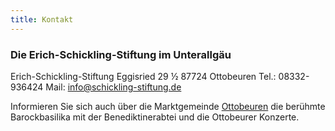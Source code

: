 ```yaml
---
title: Kontakt
---
```

### Die Erich-Schickling-Stiftung im Unterallgäu

Erich-Schickling-Stiftung
Eggisried 29 ½
87724 Ottobeuren	 Tel.: 08332-936424
Mail: info@schickling-stiftung.de

Informieren Sie sich auch über die Marktgemeinde [Ottobeuren](/www.ottobeuren.de/)
die berühmte Barockbasilika mit der Benediktinerabtei 
und die Ottobeurer Konzerte.